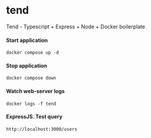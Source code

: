 # tend

Tend - Typescript + Express + Node + Docker boilerplate

#### Start application

`docker compose up -d`

#### Stop application

`docker compose down`

#### Watch web-server logs

`docker logs -f tend`

#### ExpressJS. Test query

`http://localhost:3000/users`
